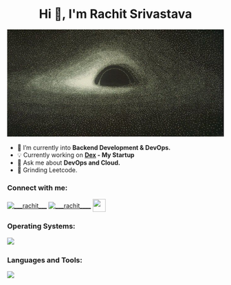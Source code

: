 <h1 align="center">Hi 👋, I'm Rachit Srivastava</h1>


<img src = "../images/blackhole.jpg"/>



- 🌱 I’m currently into **Backend Development & DevOps.**
- 💡 Currently working on **[Dex](https://github.com/dex-sh) - My Startup** 
- 💬 Ask me about **DevOps and Cloud.**
- 🤖 Grinding Leetcode.

<h3 align="left">Connect with me:</h3>
<p align="left">
<a href="https://twitter.com/___rachit___" target="blank"><img align="center" src="https://img.icons8.com/?size=100&id=ClbD5JTFM7FA&format=png&color=000000" alt="___rachit___" height="40" width="40" /></a>
<a href="https://instagram.com/___rachit____" target="blank"><img align="center" src="https://raw.githubusercontent.com/rahuldkjain/github-profile-readme-generator/master/src/images/icons/Social/instagram.svg" alt="___rachit____" height="30" width="40" /></a>
<a href="https://www.linkedin.com/in/rachit-srivastava-3b764527a/" target="blank"><img align="center" src="https://cdn2.iconfinder.com/data/icons/social-media-2285/512/1_Linkedin_unofficial_colored_svg-512.png" height='30' width = '30' /></a>
</p>


<h3 align="left">Operating Systems:</h3>
<p align="left"> 
<a href="https://skillicons.dev"><img src="https://go-skill-icons.vercel.app/api/icons?i=fedora,arch,redhat,mint,debian,ubuntu&perline=3" /></a>
</p>


<h3 align="left">Languages and Tools:</h3>
<p align="left"> 
<a href="https://skillicons.dev"><img src="https://skillicons.dev/icons?i=go,cpp,typescript,bash,docker,redis,prisma,nestjs,postgres,nextjs,css,tailwind,react,nodejs,mongodb,neovim,git&perline=6" /></a>
</p>
